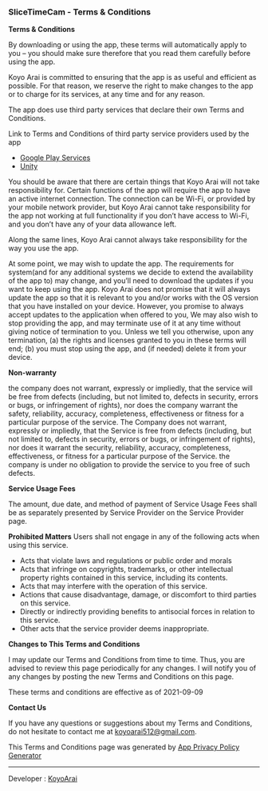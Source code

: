 ### SliceTimeCam - Terms & Conditions

**Terms & Conditions**

By downloading or using the app, these terms will automatically apply to you – you should make sure therefore that you read them carefully before using the app. 

Koyo Arai is committed to ensuring that the app is as useful and efficient as possible. For that reason, we reserve the right to make changes to the app or to charge for its services, at any time and for any reason.

The app does use third party services that declare their own Terms and Conditions.

Link to Terms and Conditions of third party service providers used by the app

*   [Google Play Services](https://policies.google.com/terms)
*   [Unity](https://unity3d.com/legal/terms-of-service)

You should be aware that there are certain things that Koyo Arai will not take responsibility for. Certain functions of the app will require the app to have an active internet connection. The connection can be Wi-Fi, or provided by your mobile network provider, but Koyo Arai cannot take responsibility for the app not working at full functionality if you don’t have access to Wi-Fi, and you don’t have any of your data allowance left.

Along the same lines, Koyo Arai cannot always take responsibility for the way you use the app.

At some point, we may wish to update the app. The requirements for system(and for any additional systems we decide to extend the availability of the app to) may change, and you’ll need to download the updates if you want to keep using the app. Koyo Arai does not promise that it will always update the app so that it is relevant to you and/or works with the OS version that you have installed on your device. However, you promise to always accept updates to the application when offered to you, We may also wish to stop providing the app, and may terminate use of it at any time without giving notice of termination to you. Unless we tell you otherwise, upon any termination, (a) the rights and licenses granted to you in these terms will end; (b) you must stop using the app, and (if needed) delete it from your device.

**Non-warranty**

the company does not warrant, expressly or impliedly, that the service will be free from defects (including, but not limited to, defects in security, errors or bugs, or infringement of rights), nor does the company warrant the safety, reliability, accuracy, completeness, effectiveness or fitness for a particular purpose of the service. The Company does not warrant, expressly or impliedly, that the Service is free from defects (including, but not limited to, defects in security, errors or bugs, or infringement of rights), nor does it warrant the security, reliability, accuracy, completeness, effectiveness, or fitness for a particular purpose of the Service. the company is under no obligation to provide the service to you free of such defects.

**Service Usage Fees**

The amount, due date, and method of payment of Service Usage Fees shall be as separately presented by Service Provider on the Service Provider page.

**Prohibited Matters**
Users shall not engage in any of the following acts when using this service.

- Acts that violate laws and regulations or public order and morals
- Acts that infringe on copyrights, trademarks, or other intellectual property rights contained in this service, including its contents.
- Acts that may interfere with the operation of this service.
- Actions that cause disadvantage, damage, or discomfort to third parties on this service.
- Directly or indirectly providing benefits to antisocial forces in relation to this service.
- Other acts that the service provider deems inappropriate.

**Changes to This Terms and Conditions**

I may update our Terms and Conditions from time to time. Thus, you are advised to review this page periodically for any changes. I will notify you of any changes by posting the new Terms and Conditions on this page.

These terms and conditions are effective as of 2021-09-09

**Contact Us**

If you have any questions or suggestions about my Terms and Conditions, do not hesitate to contact me at koyoarai512@gmail.com.

This Terms and Conditions page was generated by [App Privacy Policy Generator](https://app-privacy-policy-generator.nisrulz.com/)

---

Developer : [KoyoArai](https://twitter.com/koyoarai_)